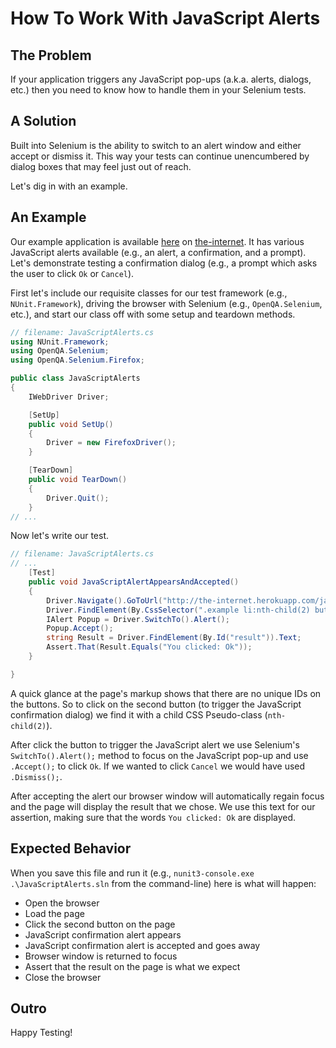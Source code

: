 # How To Work With JavaScript Alerts

## The Problem

If your application triggers any JavaScript pop-ups (a.k.a. alerts, dialogs, etc.) then you need to know how to handle them in your Selenium tests.

## A Solution

Built into Selenium is the ability to switch to an alert window and either accept or dismiss it. This way your tests can continue unencumbered by dialog boxes that may feel just out of reach.

Let's dig in with an example.

## An Example

Our example application is available [here](http://the-internet.herokuapp.com/javascript_alerts) on [the-internet](http://github.com/tourdedave/the-internet). It has various JavaScript alerts available (e.g., an alert, a confirmation, and a prompt). Let's demonstrate testing a confirmation dialog (e.g., a prompt which asks the user to click `Ok` or `Cancel`).

First let's include our requisite classes for our test framework (e.g., `NUnit.Framework`), driving the browser with Selenium (e.g., `OpenQA.Selenium`, etc.), and start our class off with some setup and teardown methods.

```csharp
// filename: JavaScriptAlerts.cs
using NUnit.Framework;
using OpenQA.Selenium;
using OpenQA.Selenium.Firefox;

public class JavaScriptAlerts
{
    IWebDriver Driver;

    [SetUp]
    public void SetUp()
    {
        Driver = new FirefoxDriver();
    }

    [TearDown]
    public void TearDown()
    {
        Driver.Quit();
    }
// ...
```

Now let's write our test.

```csharp
// filename: JavaScriptAlerts.cs
// ...
    [Test]
    public void JavaScriptAlertAppearsAndAccepted()
    {
        Driver.Navigate().GoToUrl("http://the-internet.herokuapp.com/javascript_alerts");
        Driver.FindElement(By.CssSelector(".example li:nth-child(2) button")).Click();
        IAlert Popup = Driver.SwitchTo().Alert();
        Popup.Accept();
        string Result = Driver.FindElement(By.Id("result")).Text;
        Assert.That(Result.Equals("You clicked: Ok"));
    }

}
```

A quick glance at the page's markup shows that there are no unique IDs on the buttons. So to click on the second button (to trigger the JavaScript confirmation dialog) we find it with a child CSS Pseudo-class (`nth-child(2)`).

After click the button to trigger the JavaScript alert we use Selenium's `SwitchTo().Alert();` method to focus on the JavaScript pop-up and use `.Accept();` to click `Ok`. If we wanted to click `Cancel` we would have used `.Dismiss();`.

After accepting the alert our browser window will automatically regain focus and the page will display the result that we chose. We use this text for our assertion, making sure that the words `You clicked: Ok` are displayed.

## Expected Behavior

When you save this file and run it (e.g., `nunit3-console.exe .\JavaScriptAlerts.sln` from the command-line) here is what will happen:

+ Open the browser
+ Load the page
+ Click the second button on the page
+ JavaScript confirmation alert appears
+ JavaScript confirmation alert is accepted and goes away
+ Browser window is returned to focus
+ Assert that the result on the page is what we expect
+ Close the browser

## Outro

Happy Testing!
